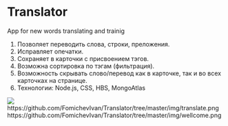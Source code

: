 # Translator
App for new words translating and trainig

1. Позволяет переводить слова, строки, преложения. 
2. Исправляет опечатки.
3. Сохраняет в карточки с присвоением тэгов.
4. Возможна сортировка по тэгам (фильтрация).
5. Возможность скрывать слово/перевод как в карточке, так и во всех карточках на странице. 
6. Технологии: Node.js, CSS, HBS, MongoAtlas


<img src="https://github.com/FomichevIvan/Translator/tree/master/img/words.png">
https://github.com/FomichevIvan/Translator/tree/master/img/translate.png
https://github.com/FomichevIvan/Translator/tree/master/img/wellcome.png
